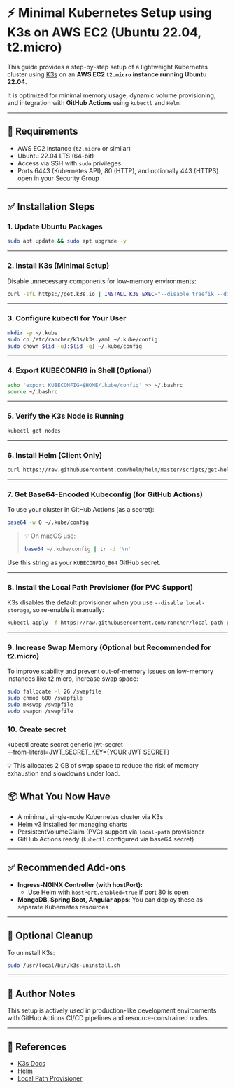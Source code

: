 # ⚡ Minimal Kubernetes Setup using K3s on AWS EC2 (Ubuntu 22.04, t2.micro)

This guide provides a step-by-step setup of a lightweight Kubernetes cluster using [K3s](https://k3s.io/) on an **AWS EC2 `t2.micro` instance running Ubuntu 22.04**.

It is optimized for minimal memory usage, dynamic volume provisioning, and integration with **GitHub Actions** using `kubectl` and `Helm`.

---

## 🚀 Requirements

- AWS EC2 instance (`t2.micro` or similar)
- Ubuntu 22.04 LTS (64-bit)
- Access via SSH with `sudo` privileges
- Ports 6443 (Kubernetes API), 80 (HTTP), and optionally 443 (HTTPS) open in your Security Group

---

## ✅ Installation Steps

### 1. Update Ubuntu Packages

```bash
sudo apt update && sudo apt upgrade -y
```

---

### 2. Install K3s (Minimal Setup)

Disable unnecessary components for low-memory environments:

```bash
curl -sfL https://get.k3s.io | INSTALL_K3S_EXEC="--disable traefik --disable metrics-server --disable servicelb" sh -
```

---

### 3. Configure kubectl for Your User

```bash
mkdir -p ~/.kube
sudo cp /etc/rancher/k3s/k3s.yaml ~/.kube/config
sudo chown $(id -u):$(id -g) ~/.kube/config
```

---

### 4. Export KUBECONFIG in Shell (Optional)

```bash
echo 'export KUBECONFIG=$HOME/.kube/config' >> ~/.bashrc
source ~/.bashrc
```

---

### 5. Verify the K3s Node is Running

```bash
kubectl get nodes
```

---

### 6. Install Helm (Client Only)

```bash
curl https://raw.githubusercontent.com/helm/helm/master/scripts/get-helm-3 | bash
```

---

### 7. Get Base64-Encoded Kubeconfig (for GitHub Actions)

To use your cluster in GitHub Actions (as a secret):

```bash
base64 -w 0 ~/.kube/config
```

> 💡 On macOS use:
> ```bash
> base64 ~/.kube/config | tr -d '\n'
> ```

Use this string as your `KUBECONFIG_B64` GitHub secret.

---

### 8. Install the Local Path Provisioner (for PVC Support)

K3s disables the default provisioner when you use `--disable local-storage`, so re-enable it manually:

```bash
kubectl apply -f https://raw.githubusercontent.com/rancher/local-path-provisioner/master/deploy/local-path-storage.yaml
```

---

### 9. Increase Swap Memory (Optional but Recommended for t2.micro)

To improve stability and prevent out-of-memory issues on low-memory instances like t2.micro, increase swap space:
```bash
sudo fallocate -l 2G /swapfile
sudo chmod 600 /swapfile
sudo mkswap /swapfile
sudo swapon /swapfile
```

### 10. Create secret 

kubectl create secret generic jwt-secret \
  --from-literal=JWT_SECRET_KEY={YOUR JWT SECRET}


💡 This allocates 2 GB of swap space to reduce the risk of memory exhaustion and slowdowns under load.

## 📦 What You Now Have

- A minimal, single-node Kubernetes cluster via K3s
- Helm v3 installed for managing charts
- PersistentVolumeClaim (PVC) support via `local-path` provisioner
- GitHub Actions ready (`kubectl` configured via base64 secret)

---

## ✅ Recommended Add-ons

- **Ingress-NGINX Controller (with hostPort):**
  - Use Helm with `hostPort.enabled=true` if port 80 is open
- **MongoDB, Spring Boot, Angular apps**: You can deploy these as separate Kubernetes resources

---

## 🧹 Optional Cleanup

To uninstall K3s:

```bash
sudo /usr/local/bin/k3s-uninstall.sh
```

---

## 📝 Author Notes

This setup is actively used in production-like development environments with GitHub Actions CI/CD pipelines and resource-constrained nodes.

---

## 📎 References

- [K3s Docs](https://docs.k3s.io/)
- [Helm](https://helm.sh/)
- [Local Path Provisioner](https://github.com/rancher/local-path-provisioner)